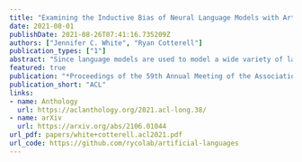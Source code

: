 ```yaml
---
title: "Examining the Inductive Bias of Neural Language Models with Artificial Languages"
date: 2021-08-01
publishDate: 2021-08-26T07:41:16.735209Z
authors: ["Jennifer C. White", "Ryan Cotterell"]
publication_types: ["1"]
abstract: "Since language models are used to model a wide variety of languages, it is natural to ask whether the neural architectures used for the task have inductive biases towards modeling particular types of languages. Investigation of these biases has proved complicated due to the many variables that appear in the experimental setup. Languages vary in many typological dimensions, and it is difficult to single out one or two to investigate without the others acting as confounders. We propose a novel method for investigating the inductive biases of language models using artificial languages. These languages are constructed to allow us to create parallel corpora across languages that differ only in the typological feature being investigated, such as word order. We then use them to train and test language models. This constitutes a fully controlled causal framework, and demonstrates how grammar engineering can serve as a useful tool for analyzing neural models. Using this method, we find that commonly used neural architectures exhibit different inductive biases: LSTMs display little preference with respect to word ordering, while transformers display a clear preference for some orderings over others. Further, we find that neither the inductive bias of the LSTM nor that of the transformer appear to reflect any tendencies that we see in attested natural languages"
featured: true
publication: "*Proceedings of the 59th Annual Meeting of the Association for Computational Linguistics and the 10th International Joint Conference on Natural Language Processing (Volume 1: Long Papers)*"
publication_short: "ACL"
links:
- name: Anthology
  url: https://aclanthology.org/2021.acl-long.38/
- name: arXiv
  url: https://arxiv.org/abs/2106.01044
url_pdf: papers/white+cotterell.acl2021.pdf
url_code: https://github.com/rycolab/artificial-languages
---
```


